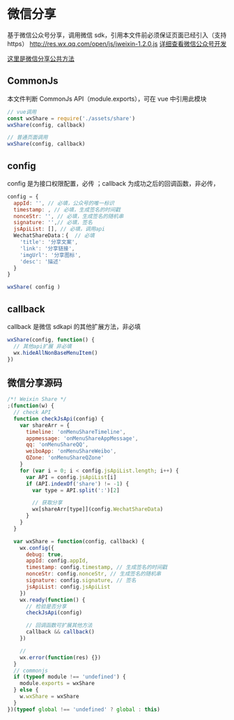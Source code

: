 # 微信分享

基于微信公众号分享，调用微信 sdk，引用本文件前必须保证页面已经引入（支持 https） http://res.wx.qq.com/open/js/jweixin-1.2.0.js [详细查看微信公众号开发](https://mp.weixin.qq.com/wiki?t=resource/res_main&id=mp1421141115)

[这里是微信分享公共方法](../js/share.js)

## CommonJs

本文件判断 CommonJs API（module.exports），可在 vue 中引用此模块

```js
// vue调用
const wxShare = require('./assets/share')
wxShare(config, callback)

// 普通页面调用
wxShare(config, callback)
```

## config

config 是为接口权限配置，必传 ；callback 为成功之后的回调函数，非必传，

```js
config = {
  appId: '', // 必填，公众号的唯一标识
  timestamp: , // 必填，生成签名的时间戳
  nonceStr: '', // 必填，生成签名的随机串
  signature: '',// 必填，签名
  jsApiList: [], // 必填，调用api
  WechatShareData：{  // 必填
    'title': '分享文案',
    'link': '分享链接',
    'imgUrl': '分享图标',
    'desc': '描述'
  }
}

wxShare( config )
```

## callback

callback 是微信 sdkapi 的其他扩展方法，非必填

```js
wxShare(config, function() {
  // 其他api扩展 非必填
  wx.hideAllNonBaseMenuItem()
})
```

## 微信分享源码

```js
/*! Weixin Share */
;(function(w) {
  // check API
  function checkJsApi(config) {
    var shareArr = {
      timeline: 'onMenuShareTimeline',
      appmessage: 'onMenuShareAppMessage',
      qq: 'onMenuShareQQ',
      weiboApp: 'onMenuShareWeibo',
      QZone: 'onMenuShareQZone'
    }
    for (var i = 0; i < config.jsApiList.length; i++) {
      var API = config.jsApiList[i]
      if (API.indexOf('share') != -1) {
        var type = API.split(':')[2]

        // 获取分享
        wx[shareArr[type]](config.WechatShareData)
      }
    }
  }

  var wxShare = function(config, callback) {
    wx.config({
      debug: true,
      appId: config.appId,
      timestamp: config.timestamp, // 生成签名的时间戳
      nonceStr: config.nonceStr, // 生成签名的随机串
      signature: config.signature, // 签名
      jsApiList: config.jsApiList
    })
    wx.ready(function() {
      // 检验是否分享
      checkJsApi(config)

      // 回调函数可扩展其他方法
      callback && callback()
    })

    //
    wx.error(function(res) {})
  }
  // commonjs
  if (typeof module !== 'undefined') {
    module.exports = wxShare
  } else {
    w.wxShare = wxShare
  }
})(typeof global !== 'undefined' ? global : this)
```
